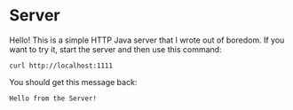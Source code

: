 # Server

Hello! This is a simple HTTP Java server that I wrote out of boredom. If you want to try it, start the server and then use this command: 
```
curl http://localhost:1111
```

You should get this message back:
```
Hello from the Server!
```
